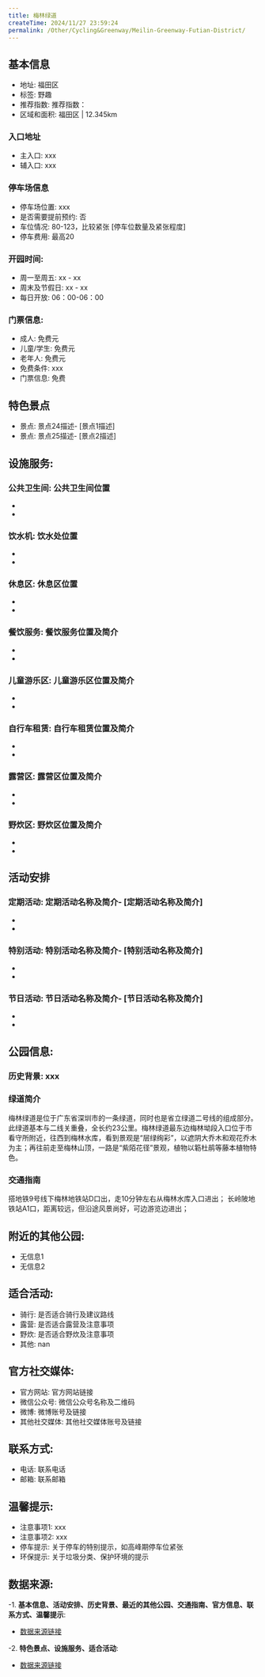 ```yaml
---
title: 梅林绿道
createTime: 2024/11/27 23:59:24
permalink: /Other/Cycling&Greenway/Meilin-Greenway-Futian-District/
---
```


<ImageCard
  image="https://cgj.sz.gov.cn/attachment/1/1335/1335472/10701095.jpg"
  title="梅林绿道"
  description="梅林绿道是位于广东省深圳市的一条绿道，同时也是省立绿道二号线的组成部分。"
  href="/"
  author="深圳公园"
  date="2024/11/27"
/>

## 基本信息
- 地址: 福田区
- 标签: 野趣
- 推荐指数: 推荐指数：
- 区域和面积: 福田区 | 12.345km

### 入口地址
- 主入口: xxx
- 辅入口: xxx
### 停车场信息
- 停车场位置: xxx
- 是否需要提前预约: 否
- 车位情况: 80-123，比较紧张 [停车位数量及紧张程度]
- 停车费用: 最高20

### 开园时间:
- 周一至周五: xx - xx
- 周末及节假日: xx - xx
- 每日开放: 06：00-06：00

### 门票信息:
- 成人: 免费元
- 儿童/学生: 免费元
- 老年人: 免费元
- 免费条件: xxx
- 门票信息: 免费
  
## 特色景点
- 景点: 景点24描述- [景点1描述]
- 景点: 景点25描述- [景点2描述]

## 设施服务:
### 公共卫生间: 公共卫生间位置
-
-
### 饮水机: 饮水处位置
-
-
### 休息区: 休息区位置
-
-
### 餐饮服务: 餐饮服务位置及简介
-
-
### 儿童游乐区: 儿童游乐区位置及简介
-
-
### 自行车租赁: 自行车租赁位置及简介
-
-
### 露营区: 露营区位置及简介
-
-
### 野炊区: 野炊区位置及简介
-
-

## 活动安排
### 定期活动: 定期活动名称及简介- [定期活动名称及简介]
-
-
### 特别活动: 特别活动名称及简介- [特别活动名称及简介]
-
-
### 节日活动: 节日活动名称及简介- [节日活动名称及简介]
-
-

## 公园信息:
### 历史背景: xxx
### 绿道简介
梅林绿道是位于广东省深圳市的一条绿道，同时也是省立绿道二号线的组成部分。此绿道基本与二线关重叠，全长约23公里。梅林绿道最东边梅林坳段入口位于市看守所附近，往西到梅林水库，看到景观是“层绿绚彩”，以遮阴大乔木和观花乔木为主；再往前走至梅林山顶，一路是“紫陌花径”景观，植物以簕杜鹃等藤本植物特色。
### 交通指南
搭地铁9号线下梅林地铁站D口出，走10分钟左右从梅林水库入口进出；
长岭陂地铁站A1口，距离较远，但沿途风景尚好，可边游览边进出；

## 附近的其他公园:
- 无信息1
- 无信息2

## 适合活动:
- 骑行: 是否适合骑行及建议路线
- 露营: 是否适合露营及注意事项
- 野炊: 是否适合野炊及注意事项
- 其他: nan

## 官方社交媒体:
- 官方网站: 官方网站链接
- 微信公众号: 微信公众号名称及二维码
- 微博: 微博账号及链接
- 其他社交媒体: 其他社交媒体账号及链接

## 联系方式:
- 电话: 联系电话
- 邮箱: 联系邮箱

## 温馨提示:
- 注意事项1: xxx
- 注意事项2: xxx
- 停车提示: 关于停车的特别提示，如高峰期停车位紧张
- 环保提示: 关于垃圾分类、保护环境的提示


## 数据来源:
-1. **基本信息、活动安排、历史背景、最近的其他公园、交通指南、官方信息、联系方式、温馨提示**:
- [数据来源链接](https://cgj.sz.gov.cn/xsmh/gysz/szld/content/post_10701095.html)

-2. **特色景点、设施服务、适合活动**:
- [数据来源链接](https://cgj.sz.gov.cn/xsmh/gysz/szld/content/post_10701095.html)

